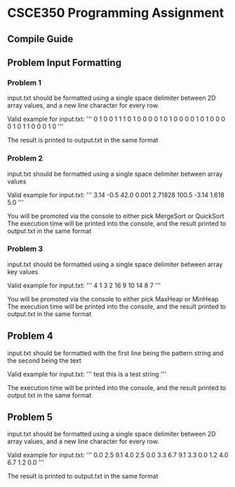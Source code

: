 # CSCE350 Programming Assignment

## Compile Guide


## Problem Input Formatting

### Problem 1
input.txt should be formatted using a single space delimiter between 2D array values,
and a new line character for every row.

Valid example for input.txt:
'''
0 1 0 0 1 1
1 0 1 0 0 0
0 1 0 1 0 0
0 0 1 0 1 0
0 0 0 1 0 1
1 0 0 0 1 0
'''

The result is printed to output.txt in the same format

### Problem 2
input.txt should be formatted using a single space delimiter between array values

Valid example for input.txt:
'''
3.14 -0.5 42.0 0.001 2.71828 100.5 -3.14 1.618 5.0
'''

You will be promoted via the console to either pick MergeSort or QuickSort
The execution time will be printed into the console, and the result printed to output.txt in the same format

### Problem 3
input.txt should be formatted using a single space delimiter between array key values

Valid example for input.txt:
'''
4 1 3 2 16 9 10 14 8 7
'''

You will be promoted via the console to either pick MaxHeap or MinHeap
The execution time will be printed into the console, and the result printed to output.txt in the same format

## Problem 4
input.txt should be formatted with the first line being the pattern string and the second being the text

Valid example for input.txt:
'''
test
this is a test string
'''

The execution time will be printed into the console, and the result printed to output.txt in the same format

## Problem 5
input.txt should be formatted using a single space delimiter between 2D array values,
and a new line character for every row.

Valid example for input.txt:
'''
0.0 2.5 9.1 4.0
2.5 0.0 3.3 6.7
9.1 3.3 0.0 1.2
4.0 6.7 1.2 0.0
'''

The result is printed to output.txt in the same format
